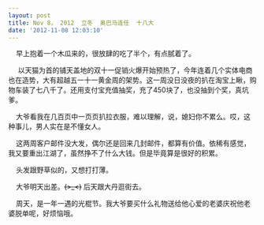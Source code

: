 ```yaml
---
layout: post
title: Nov 8， 2012  立冬  奥巴马连任  十八大
date: '2012-11-08 12:03:10'
---
```



    早上抱着一个木瓜来的，很放肆的吃了半个，有点腻着了。

     以天猫为首的铺天盖地的双十一促销火爆开始预热了，今年连着几个实体电商也在造势，大有超越五一十一黄金周的架势。这一周没日没夜的扒在淘宝上瞅，购物车装了七八千了。还用支付宝充值抽奖，充了450块了，也没抽到个奖，真坑爹。

    大爷看我在几百页中一页页扒拉衣服，难以理解，说，媳妇你不累么。哎，这种事儿，男人实在是不懂女人。

    这两周客户邮件没大发，偶尔还是回来几封邮件，都算有价值。依稀有感觉，我又要重出江湖了，虽然挣不了什么大钱。但是毕竟算是很好的积累。

    头发跟野草似的，又想打打薄。

    大爷明天出差。~~~~(>_<)~~~~ 后天跟大丹逛街去。

    周天，是一年一遇的光棍节。我大爷要买什么礼物送给他心爱的老婆庆祝他老婆脱单呢，好烦恼哦。


